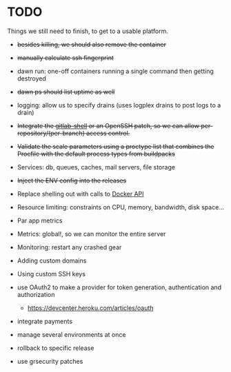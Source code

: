 # TODO

Things we still need to finish, to get to a usable platform.

* ~~besides killing, we should also remove the container~~
* ~~manually calculate ssh fingerprint~~
* dawn run: one-off containers running a single command then getting destroyed
* ~~dawn ps should list uptime as well~~
* logging: allow us to specify drains (uses logplex drains to post logs to a drain)
* ~~Integrate the [gitlab-shell](https://github.com/gitlabhq/gitlab-shell) or an OpenSSH patch, so we can allow per-repository/(per-branch) access control.~~
* ~~Validate the scale parameters using a proctype list that combines the Procfile with the default process types from buildpacks~~
* Services: db, queues, caches, mail servers, file storage
* ~~Inject the ENV config into the releases~~
* Replace shelling out with calls to [Docker API](https://github.com/swipely/docker-api)
* Resource limiting: constraints on CPU, memory, bandwidth, disk space...
* Par app metrics
* Metrics: global!, so we can monitor the entire server
* Monitoring: restart any crashed gear
* Adding custom domains
* Using custom SSH keys
* use OAuth2 to make a provider for token generation, authentication and authorization
  * https://devcenter.heroku.com/articles/oauth


* integrate payments
* manage several environments at once
* rollback to specific release
* use grsecurity patches
